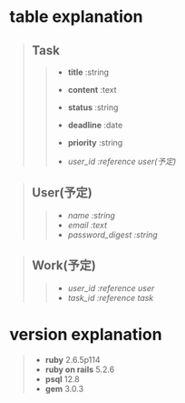 # table explanation

>## Task
  >>* **title** :string  
  >>* **content** :text  
  >>* **status** :string  
  >>* **deadline** :date  
  >>* **priority** :string
  >>
  >>* *user_id :reference user(予定)*

>## User(予定)
  >>* *name :string*  
  >>* *email :text*  
  >>* *password_digest :string*  

>## Work(予定)
  >>* *user_id :reference user*  
  >>* *task_id :reference task*  


# version explanation

>* **ruby** 2.6.5p114  
>* **ruby on rails** 5.2.6  
>* **psql** 12.8  
>* **gem** 3.0.3  
